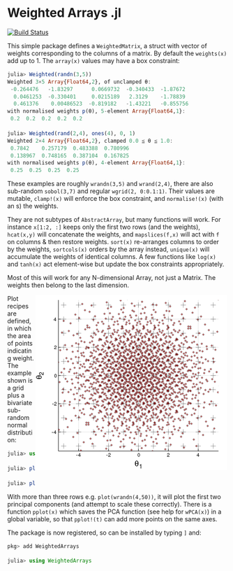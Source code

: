 # Weighted Arrays .jl

[![Build Status](https://travis-ci.org/mcabbott/WeightedArrays.jl.svg?branch=master)](https://travis-ci.org/mcabbott/WeightedArrays.jl)

This simple package defines a `WeightedMatrix`, a struct with vector of weights corresponding to the columns of a matrix. By default the `weights(x)` add up to 1. The `array(x)` values may have a box constraint:
```julia
julia> Weighted(randn(3,5))
Weighted 3×5 Array{Float64,2}, of unclamped θ:
 -0.264476   -1.83297      0.0669732  -0.340433  -1.87672
  0.0461253  -0.330401     0.0215189   2.3129    -1.78839
  0.461376    0.00486523  -0.819182   -1.43221   -0.855756
with normalised weights p(θ), 5-element Array{Float64,1}:
 0.2  0.2  0.2  0.2  0.2

julia> Weighted(rand(2,4), ones(4), 0, 1)
Weighted 2×4 Array{Float64,2}, clamped 0.0 ≦ θ ≦ 1.0:
 0.7842    0.257179  0.483388  0.780996
 0.138967  0.748165  0.387104  0.167825
with normalised weights p(θ), 4-element Array{Float64,1}:
 0.25  0.25  0.25  0.25
```
These examples are roughly `wrandn(3,5)` and `wrand(2,4)`, there are also sub-random `sobol(3,7)` and regular `wgrid(2, 0:0.1:1)`.
Their values are mutable, `clamp!(x)` will enforce the box constraint, and `normalise!(x)` (with an s) the weights.

They are not subtypes of `AbstractArray`, but many functions will work.
For instance `x[1:2, :]` keeps only the first two rows (and the weights),
`hcat(x,y)` will concatenate the weights,
and `mapslices(f,x)` will act with `f` on columns & then restore weights.
`sort(x)` re-arranges columns to order by the weights, `sortcols(x)` orders by the array instead,
`unique(x)` will accumulate the weights of identical columns.
A few functions like `log(x)` and `tanh(x)` act element-wise but update the box constraints appropriately.

Most of this will work for any N-dimensional Array, not just a Matrix. The weights then belong to the last dimension.

<img src="deps/red.png?raw=true" width="440" height="400" alt="Plot example" align="right" padding="5">

Plot recipes are defined, in which the area of points indicating weight.
The example shown is a grid plus a bivariate sub-random normal distribution:

```julia
julia> using Plots

julia> plot(wgrid(2, -5:5), m=:+)

julia> plot!(soboln(2, 2000), m=:diamond, c=:red)
```

With more than three rows e.g. `plot(wrandn(4,50))`, it will plot the first two principal components (and attempt to scale these correctly).
There is a function `pplot(x)` which saves the PCA function (see help for `wPCA(x)`) in a global variable, so that `pplot!(t)` can add more points on the same axes.

The package is now registered, so can be installed by typing `]` and:

```julia
pkg> add WeightedArrays

julia> using WeightedArrays
```
